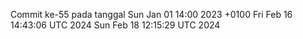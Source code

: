 Commit ke-55 pada tanggal Sun Jan 01 14:00 2023 +0100
Fri Feb 16 14:43:06 UTC 2024
Sun Feb 18 12:15:29 UTC 2024
